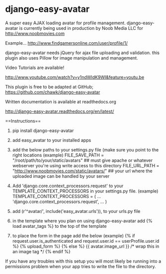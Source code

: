 django-easy-avatar
==================
        
A super easy AJAX loading avatar for profile management.  django-easy-avatar is currently being used in production by Noob Media LLC for http://www.noobmovies.com

Example...
http://www.findgamersonline.com/user/profile/1/

django-easy-avatar needs jQuery for ajax file uploading and validation.  this plugin also uses Pillow for image manipulation and management.    

Video Tutorials are available!

http://www.youtube.com/watch?v=y1ndWIdK9WI&feature=youtu.be

This plugin is free to be adapted at GitHub;
https://github.com/chawk/django-easy-avatar

Written documentation is available at readthedocs.org

http://django-easy-avatar.readthedocs.org/en/latest/

==Instructions==

1.  pip install django-easy-avatar

2.  add easy_avatar to your installed apps

3.  add the below paths to your settings.py file (make sure you point to the right locations 
(example)
FILE_SAVE_PATH = "/root/path/to/your/static/avatars" ## must give apache or whatever webserver you're using write access to this directory
FILE_URL_PATH = "http://www.noobmovies.com/static/avatars/" ## your url where the uploaded image can be handled by your server

4.  Add 'django.core.context_processors.request' to your TEMPLATE_CONTEXT_PROCESSORS in your settings.py file. 
(example) 
TEMPLATE_CONTEXT_PROCESSORS = (
    ...
    'django.core.context_processors.request',
    ...
    )

5.  add (r'^avatar/', include('easy_avatar.urls')), to your urls.py file

6.  in the template where you plan on using django-easy-avatar add {% load avatar_tags %} to the top of the template

7.  to place the form in the page add the below
(example)
{% if request.user.is_authenticated and request.user.id == userProfile.user.id %}
        {% upload_form %}
{% else %}
        {{ avatar.image_url }}  /* wrap this in an image tag */
{% endif %}

If you have any troubles with this setup you will most likely be running into a permissions problem when your app tries to write the file to the directory.  
